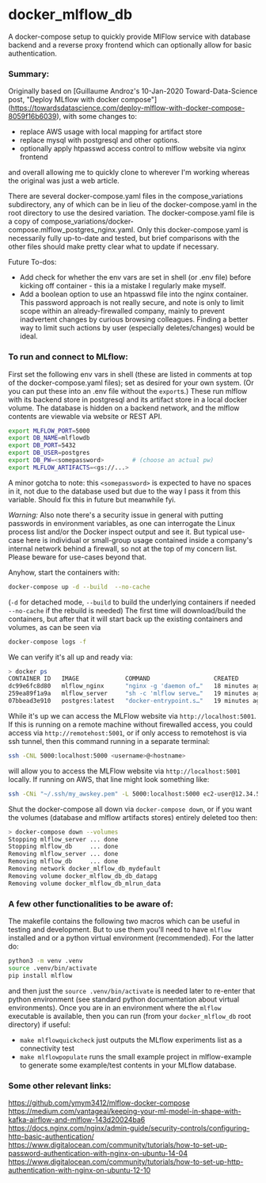 # docker_mlflow_db
A docker-compose setup to quickly provide MlFlow service with database backend
and a reverse proxy frontend which can optionally allow for basic authentication.

### Summary:
Originally based on [Guillaume Androz's 10-Jan-2020 Toward-Data-Science post,
"Deploy MLflow with docker compose"]
(https://towardsdatascience.com/deploy-mlflow-with-docker-compose-8059f16b6039),
with some changes to:
* replace AWS usage with local mapping for artifact store
* replace mysql with postgresql and other options.
* optionally apply htpasswd access control to mlflow website via nginx frontend

and overall allowing me to quickly clone to wherever I'm working whereas the
original was just a web article.

There are several docker-compose.yaml files in the compose_variations
subdirectory, any of which can be in lieu of the docker-compose.yaml in the
root directory to use the desired variation.  The docker-compose.yaml file is
a copy of compose_variations/docker-compose.mlflow_postgres_nginx.yaml.  Only
this docker-compose.yaml is necessarily fully up-to-date and tested, but
brief comparisons with the other files should make pretty clear what to update
if necessary.


Future To-dos:
* Add check for whether the env vars are set in shell (or .env file)
before kicking off container - this ia a mistake I regularly make myself.
* Add a boolean option to use an htpasswd file into the nginx container.
This password approach is not really secure, and note is only to limit
scope within an already-firewalled company, mainly to prevent inadvertent
changes by curious browsing colleagues.  Finding a better way to limit such
actions by user (especially deletes/changes) would be ideal.


### To run and connect to MLflow:
First set the following env vars in shell (these are listed in comments at
top of the docker-compose.yaml files); set as desired for your own system.
(Or you can put these into an .env file without the `export`s.)
These run mlflow with its backend store in postgresql and its artifact store
in a local docker volume.  The database is hidden on a backend network,
and the mlflow contents are viewable via website or REST API.
```bash
export MLFLOW_PORT=5000
export DB_NAME=mlflowdb
export DB_PORT=5432
export DB_USER=postgres
export DB_PW=<somepassword>        # (choose an actual pw)
export MLFLOW_ARTIFACTS=<gs://...>

```
A minor gotcha to note: this `<somepassword>` is expected to have no spaces
in it, not due to the database used but due to the way I pass it from this
variable.  Should fix this in future but meanwhile fyi.

*Warning:*
Also note there's a security issue in general with putting passwords in
environment variables, as one can interrogate the Linux process list and/or
the Docker inspect output and see it.  But typical use-case here is individual
or small-group usage contained inside a company's internal network behind a
firewall, so not at the top of my concern list.  Please beware for use-cases
beyond that.

Anyhow, start the containers with:
```bash
docker-compose up -d --build  --no-cache
```
(`-d` for detached mode, `--build` to build the underlying containers if needed `--no-cache` if the rebuild is needed)
The first time will download/build the containers, but after that it will
start back up the existing containers and volumes, as can be seen via
```bash
docker-compose logs -f
```

We can verify it's all up and ready via:
```bash
> docker ps
CONTAINER ID   IMAGE             COMMAND                  CREATED          STATUS          PORTS                                   NAMES
dc99e6fc8d80   mlflow_nginx      "nginx -g 'daemon of…"   18 minutes ago   Up 18 minutes   0.0.0.0:5000->80/tcp, :::5000->80/tcp   mlflow_nginx
259ea89f1a9a   mlflow_server     "sh -c 'mlflow serve…"   19 minutes ago   Up 18 minutes   5001/tcp                                mlflow_server
07bbead3e910   postgres:latest   "docker-entrypoint.s…"   19 minutes ago   Up 19 minutes   5432/tcp                                mlflow_db
```

While it's up we can access the MLFlow website via `http://localhost:5001`.  If
this is running on a remote machine without firewalled access, you could access
via `http://remotehost:5001`, or if only access to remotehost is via ssh tunnel,
then this command running in a separate terminal:
```bash
ssh -CNL 5000:localhost:5000 <username>@<hostname>
```
will allow you to access the MLFlow website via `http://localhost:5001` locally.
If running on AWS, that line might look something like:
```bash
ssh -CNi "~/.ssh/my_awskey.pem" -L 5000:localhost:5000 ec2-user@12.34.56.78
```

Shut the docker-compose all down via `docker-compose down`, or if you want
the volumes (database and mlflow artifacts stores) entirely deleted too then:
```bash
> docker-compose down --volumes
Stopping mlflow_server ... done
Stopping mlflow_db     ... done
Removing mlflow_server ... done
Removing mlflow_db     ... done
Removing network docker_mlflow_db_mydefault
Removing volume docker_mlflow_db_db_datapg
Removing volume docker_mlflow_db_mlrun_data
```


### A few other functionalities to be aware of:

The makefile contains the following two macros which can be useful in testing
and development.  But to use them you'll need to have `mlflow` installed and
or a python virtual environment (recommended).  For the latter do:
```bash
python3 -m venv .venv
source .venv/bin/activate
pip install mlflow
```
and then just the `source .venv/bin/activate` is needed later to re-enter that
python environment (see standard python documentation about virtual environments).
Once you are in an environment where the `mlflow` executable is available, then
you can run (from your `docker_mlflow_db` root directory) if useful:

* `make mlflowquickcheck` just outputs the MLflow experiments list as a
  connectivity test
* `make mlflowpopulate` runs the small example project in mlflow-example
  to generate some example/test contents in your MLflow database.


### Some other relevant links:

https://github.com/ymym3412/mlflow-docker-compose  
https://medium.com/vantageai/keeping-your-ml-model-in-shape-with-kafka-airflow-and-mlflow-143d20024ba6  
https://docs.nginx.com/nginx/admin-guide/security-controls/configuring-http-basic-authentication/
https://www.digitalocean.com/community/tutorials/how-to-set-up-password-authentication-with-nginx-on-ubuntu-14-04
https://www.digitalocean.com/community/tutorials/how-to-set-up-http-authentication-with-nginx-on-ubuntu-12-10
